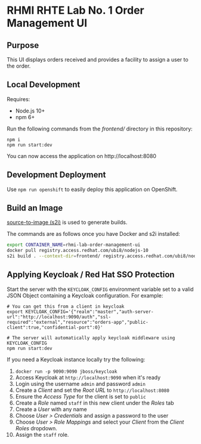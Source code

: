 # RHMI RHTE Lab No. 1 Order Management UI

## Purpose

This UI displays orders received and provides a facility to assign a user to
the order.

## Local Development

Requires:

* Node.js 10+
* npm 6+

Run the following commands from the *frontend/* directory in this repository:

```
npm i
npm run start:dev
```

You can now access the application on http://localhost:8080

## Development Deployment 

Use `npm run openshift` to easily deploy this application on OpenShift.

## Build an Image

[source-to-image (s2i)](https://docs.okd.io/latest/creating_images/s2i.html) is
used to generate builds.

The commands are as follows once you have Docker and s2i installed:

```bash
export CONTAINER_NAME=rhmi-lab-order-management-ui
docker pull registry.access.redhat.com/ubi8/nodejs-10
s2i build . --context-dir=frontend/ registry.access.redhat.com/ubi8/nodejs-10 $CONTAINER_NAME
```

## Applying Keycloak / Red Hat SSO Protection

Start the server with the `KEYCLOAK_CONFIG` environment variable set to a valid
JSON Object containing a Keycloak configuration. For example:

```
# You can get this from a client in keycloak
export KEYCLOAK_CONFIG='{"realm":"master","auth-server-url":"http://localhost:9090/auth","ssl-required":"external","resource":"orders-app","public-client":true,"confidential-port":0}'

# The server will automatically apply keycloak middleware using KEYCLOAK_CONFIG
npm run start:dev
```

If you need a Keycloak instance locally try the following:

1. `docker run -p 9090:9090 jboss/keycloak`
1. Access Keycloak at `http://localhost:9090` when it's ready
1. Login using the username `admin` and password `admin`
1. Create a *Client* and set the *Root URL* to `http://localhost:8080`
1. Ensure the *Access Type* for the client is set to `public`
1. Create a *Role* named `staff` in this new client under the *Roles* tab
1. Create a *User* with any name
1. Choose *User > Credentials* and assign a password to the user
1. Choose *User > Role Mappings* and select your *Client* from the *Client Roles* dropdown.
1. Assign the `staff` role.
